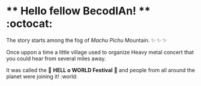 # ** Hello fellow BecodIAn! ** :octocat:

The story starts among the fog of *Machu Pichu* Mountain. :sparkles:  :sparkles:  :sparkles:

Once uppon a time a little village used to organize Heavy metal concert that you could hear from several miles away.

It was called the :metal: **HELL o WORLD Festival** :metal: and people from all around the planet were joining it! :world: 
